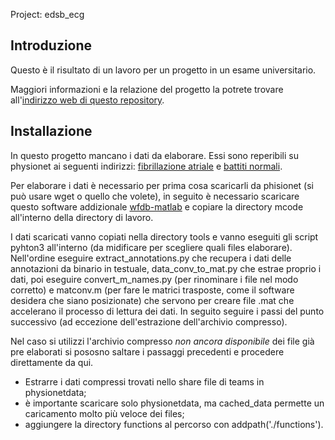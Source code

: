Project: edsb_ecg

## Introduzione
Questo è il risultato di un lavoro per un progetto in un esame universitario.

Maggiori informazioni e la relazione del progetto la potrete trovare all'[indirizzo web di questo repository](https://gremirarunico.github.io/edsb_ecg/).

## Installazione
In questo progetto mancano i dati da elaborare. Essi sono reperibili su physionet ai seguenti indirizzi: [fibrillazione atriale](https://physionet.org/content/ltafdb/1.0.0/) e [battiti normali](https://physionet.org/content/nsrdb/1.0.0/).

Per elaborare i dati è necessario per prima cosa scaricarli da phisionet (si può usare wget o quello che volete), in seguito è necessario scaricare questo software addizionale [wfdb-matlab](https://physionet.org/content/wfdb-matlab/0.10.0/) e copiare la directory mcode all'interno della directory di lavoro.

I dati scaricati vanno copiati nella directory tools e vanno eseguiti gli script pyhton3 all'interno (da midificare per scegliere quali files elaborare). Nell'ordine eseguire extract_annotations.py che recupera i dati delle annotazioni da binario in testuale, data_conv_to_mat.py che estrae proprio i dati, poi eseguire convert_m_names.py (per rinominare i file nel modo corretto) e matconv.m (per fare le matrici trasposte, come il software desidera che siano posizionate) che servono per creare file .mat che accelerano il processo di lettura dei dati. In seguito seguire i passi del punto successivo (ad eccezione dell'estrazione dell'archivio compresso).

Nel caso si utilizzi l'archivio compresso *non ancora disponibile* dei file già pre elaborati si pososno saltare i passaggi precedenti e procedere direttamente da qui.
* Estrarre i dati compressi trovati nello share file di teams in physionetdata;
* è importante scaricare solo physionetdata, ma cached_data permette un caricamento molto più veloce dei files;
* aggiungere la directory functions al percorso con addpath('./functions').
